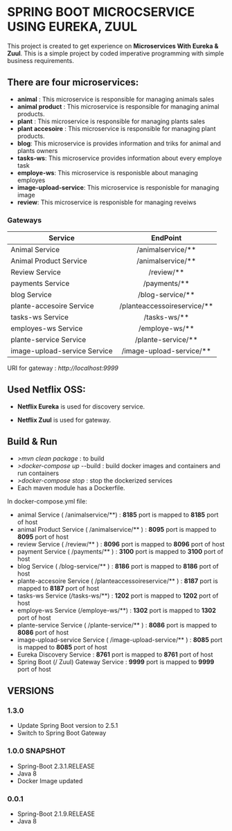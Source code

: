 # SPRING BOOT MICROCSERVICE USING EUREKA, ZUUL
 
This project is created to get experience on **Microservices With Eureka & Zuul**. This is a simple project by coded imperative programming with simple business requirements.
 
## There are four microservices:
 
- **animal** : This microservice is responsible for managing animals sales
- **animal product** : This microservice is responsible for managing animal products.
- **plant** : This microservice is responsible for managing plants sales
- **plant accesoire** : This microservice is responsible for managing plant products.
- **blog**: This microservice is provides information and triks for animal and plants owners
- **tasks-ws**: This microservice  provides information about every employe task
- **employe-ws**: This microservice  is responisble about managing employes
- **image-upload-service**: This microservice is responisble for managing image
- **review**: This microservice is responisble for managing reveiws



 
 

### Gateways ###
 
| Service                      | EndPoint                                  |
| -----------------------------| :---------------------------------------: |
| Animal Service               |  /animalservice/**                        |
| Animal Product Service       |  /animalservice/**                        |
| Review Service               |  /review/**                               |
| payments Service             | /payments/**             |
| blog Service                 | /blog-service/**             |
| plante-accesoire Service     |  /planteaccessoireservice/**                  |
| tasks-ws Service             | /tasks-ws/**  |
| employes-ws Service          | /employe-ws/**  |
| plante-service Service       |/plante-service/**  |
| image-upload-service Service | /image-upload-service/**  |


 
URI for gateway : *http://localhost:9999*
 
## Used Netflix OSS:
 
- **Netflix Eureka** is used for discovery service.
 
- **Netflix Zuul** is used for gateway.
 
 
## Build & Run
 
- *>mvn clean package* : to build
- *>docker-compose up* --build : build docker images and containers and run containers
- *>docker-compose stop* : stop the dockerized services
- Each maven module has a Dockerfile.
 
In docker-compose.yml file:
 

 
- animal Service ( /animalservice/**) : **8185** port is mapped to **8185** port of host 
- animal Product Service (  /animalservice/** ) : **8095** port is mapped to **8095** port of host  
- review Service ( /review/** ) : **8096** port is mapped to **8096** port of host
- payment Service ( /payments/** )  :  **3100** port is mapped to **3100** port of host
- blog Service ( /blog-service/** ) : **8186** port is mapped to **8186** port of host
- plante-accesoire Service ( /planteaccessoireservice/** ) : **8187** port is mapped to **8187** port of host
- tasks-ws Service  (/tasks-ws/**) : **1202** port is mapped to **1202** port of host
- employe-ws Service (/employe-ws/**) : **1302** port is mapped to **1302** port of host
- plante-service Service ( /plante-service/** ) : **8086** port is mapped to **8086** port of host
- image-upload-service Service ( /image-upload-service/** ) : **8085** port is mapped to **8085** port of host
- Eureka Discovery Service : **__8761__** port is mapped to **__8761__** port of host
- Spring Boot (/ Zuul) Gateway Service : **9999** port is mapped to **9999** port of host



## VERSIONS
 
 
### 1.3.0
- Update Spring Boot version to 2.5.1
- Switch to Spring Boot Gateway
 
 
### 1.0.0 SNAPSHOT
 
- Spring-Boot 2.3.1.RELEASE
- Java 8
- Docker Image updated
 
### 0.0.1
 
- Spring-Boot 2.1.9.RELEASE
- Java 8


